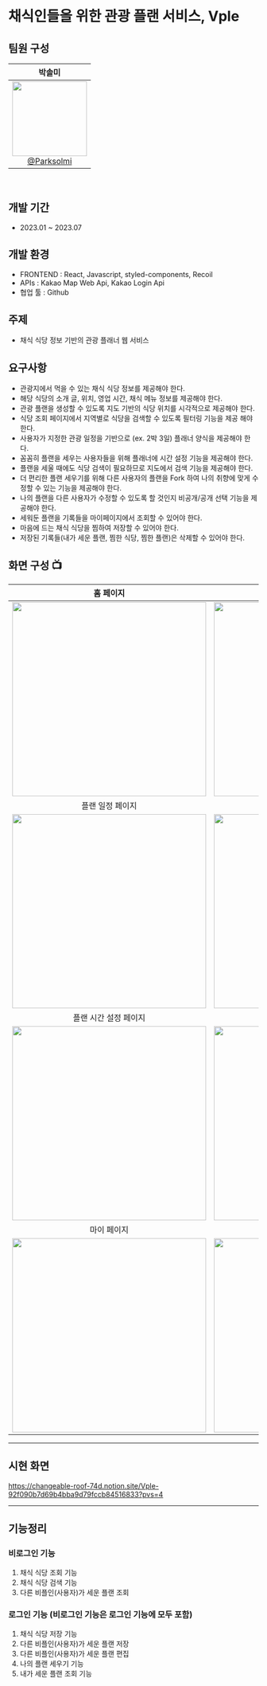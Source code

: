 # 채식인들을 위한 관광 플랜 서비스, Vple

## 팀원 구성
<div align="center">

<div align="center">

| **박솔미** |
| :------: | 
| [<img src="https://github.com/vple-remake/vple-frontend/assets/69065439/955fba59-371d-4c6b-b1fb-3679439c9ba2" height=150 width=150> <br/> @Parksolmi](https://github.com/Parksolmi) |

</div>
</div>
<br>

## 개발 기간
- 2023.01 ~ 2023.07

## 개발 환경
- FRONTEND : React, Javascript, styled-components, Recoil<br>
- APIs : Kakao Map Web Api, Kakao Login Api <br>
- 협업 툴 : Github   <br>

## 주제
- 채식 식당 정보 기반의 관광 플래너 웹 서비스
  
## 요구사항
- 관광지에서 먹을 수 있는 채식 식당 정보를 제공해야 한다.
- 해당 식당의 소개 글, 위치, 영업 시간, 채식 메뉴 정보를 제공해야 한다.
- 관광 플랜을 생성할 수 있도록 지도 기반의 식당 위치를 시각적으로 제공해야 한다.
- 식당 조회 페이지에서 지역별로 식당을 검색할 수 있도록 필터링 기능을 제공 해야 한다.
- 사용자가 지정한 관광 일정을 기반으로 (ex. 2박 3일) 플래너 양식을 제공해야 한다.
- 꼼꼼히 플랜을 세우는 사용자들을 위해 플래너에 시간 설정 기능을 제공해야 한다.
- 플랜을 세울 때에도 식당 검색이 필요하므로 지도에서 검색 기능을 제공해야 한다.
- 더 편리한 플랜 세우기를 위해 다른 사용자의 플랜을 Fork 하여 나의 취향에 맞게 수정할 수 있는 기능을 제공해야 한다.
- 나의 플랜을 다른 사용자가 수정할 수 있도록 할 것인지 비공개/공개 선택 기능을 제공해야 한다.
- 세워둔 플랜을 기록들을 마이페이지에서 조회할 수 있어야 한다.
- 마음에 드는 채식 식당을 찜하여 저장할 수 있어야 한다.
- 저장된 기록들(내가 세운 플랜, 찜한 식당, 찜한 플랜)은 삭제할 수 있어야 한다.


## 화면 구성 📺
|  홈 페이지  |  식당 조회 페이지   |
| :-------------------------------------------: | :------------: |
|  <img width="390" src="https://github.com/vple-remake/vple-frontend/assets/69065439/b1d1ca0f-3906-4f19-8a98-51b840284966"/> |  <img width="390" src="https://github.com/vple-remake/vple-frontend/assets/69065439/f32124e2-75b9-4785-8757-ef7e370d96b4">|  
| 플랜 일정 페이지   |  플랜 세우기 페이지   |  
| <img width="390" src="https://github.com/vple-remake/vple-frontend/assets/69065439/474715e5-2a91-49c8-a86b-288a8e6cb431"/>   |  <img width="390" src="https://github.com/vple-remake/vple-frontend/assets/69065439/c5e95983-1a28-4cd4-9464-20693bdd1aaa"/>     |
| 플랜 시간 설정 페이지   |  찜한 식당 목록 페이지   |  
| <img width="390" src="https://github.com/vple-remake/vple-frontend/assets/69065439/f8278bd9-456e-446b-9117-d8e75f66663c"/>   |  <img width="390" src="https://github.com/vple-remake/vple-frontend/assets/69065439/f923d52f-5315-4b8f-a16a-16a39f20b368"/>     |
| 마이 페이지   |  나의 플랜 조회 페이지   |  
| <img width="390" src="https://github.com/vple-remake/vple-frontend/assets/69065439/6e3ba790-1999-4b6b-b739-f34df0daeb5c"/>   |  <img width="390" src="https://github.com/vple-remake/vple-frontend/assets/69065439/7302ee1d-4ba5-4765-b760-6dd846519965"/>     |

---


## 시현 화면
<a>https://changeable-roof-74d.notion.site/Vple-92f090b7d69b4bba9d79fccb84516833?pvs=4</a>



---

## 기능정리
### 비로그인 기능
1. 채식 식당 조회 기능
2. 채식 식당 검색 기능
3. 다른 비플인(사용자)가 세운 플랜 조회

### 로그인 기능 (비로그인 기능은 로그인 기능에 모두 포함)
1. 채식 식당 저장 기능
2. 다른 비플인(사용자)가 세운 플랜 저장
3. 다른 비플인(사용자)가 세운 플랜 편집
4. 나의 플랜 세우기 기능
5. 내가 세운 플랜 조회 기능
